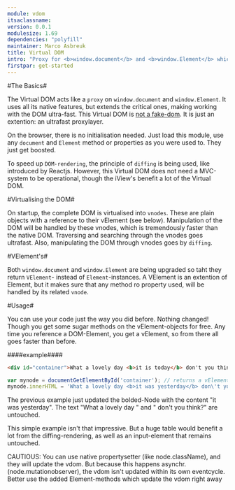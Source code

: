 ```yaml
---
module: vdom
itsaclassname:
version: 0.0.1
modulesize: 1.69
dependencies: "polyfill"
maintainer: Marco Asbreuk
title: Virtual DOM
intro: "Proxy for <b>window.document</b> and <b>window.Element</b> which makes working with the DOM ultrafast."
firstpar: get-started
---
```




#The Basics#

The Virtual DOM acts like a `proxy` on `window.document` and `window.Element`. It uses all its native features, but extends the critical ones, making working with the DOM ultra-fast. This Virtual DOM is <u>not a fake-dom</u>. It is just an extention: an ultrafast proxylayer.

On the browser, there is no initialisation needed. Just load this module, use any `document` and `Element` method or properties as you were used to. They just get boosted.

To speed up `DOM-rendering`, the principle of `diffing` is being used, like introduced by Reactjs. However, this Virtual DOM does not need a MVC-system to be operational, though the iView's benefit a lot of the Virtual DOM.


#Virtualising the DOM#

On startup, the complete DOM is virtualised into `vnodes`. These are plain objects with a reference to their vElement (see below). Manipulation of the DOM will be handled by these vnodes, which is tremendously faster than the native DOM. Traversing and searching through the vnodes goes ultrafast. Also, manipulating the DOM through vnodes goes by `diffing`.

#VElement's#

Both `window.document` and `window.Element` are being upgraded so taht they return `VElement`- instead of `Element`-instances. A VElement is an extention of Element, but it makes sure that any method ro property used, will be handled by its related `vnode`.

#Usage#

You can use your code just the way you did before. Nothing changed! Though you get some sugar methods on the vElement-objects for free. Any time you reference a DOM-Element, you get a vElement, so from there all goes faster than before.

####example####
```html
<div id="container">What a lovely day <b>it is today</b> don't you think?</div>
```

```js
var mynode = documentGetElementById('container'); // returns a vElement
mynode.innerHTML = 'What a lovely day <b>it was yesterday</b> don\'t you think?';
```

The previous example just updated the bolded-Node with the content "it was yesterday". The text "What a lovely day " and " don\'t you think?" are untouched.

This simple example isn't that impressive. But a huge table would benefit a lot from the diffing-rendering, as well as an input-element that remains untouched.


CAUTIOUS:
You can use native propertysetter (like node.className), and they will update the vdom. But because this happens asynchr. (node.mutationobserver), the vdom isn't updated within its own eventcycle. Better use the added Element-methods which update the vdom right away